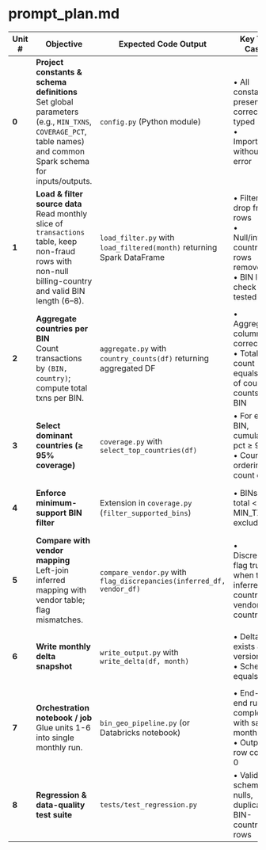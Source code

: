 # prompt_plan.md

| Unit # | Objective                                                                                                                                                       | Expected Code Output                                                   | Key Test Cases                                                                                     | Prompt Instructions for Codegen LLM                                                                                                                      |
| ------ | --------------------------------------------------------------------------------------------------------------------------------------------------------------- | ---------------------------------------------------------------------- | -------------------------------------------------------------------------------------------------- | -------------------------------------------------------------------------------------------------------------------------------------------------------- |
| **0**  | **Project constants & schema definitions**<br>Set global parameters (e.g., `MIN_TXNS`, `COVERAGE_PCT`, table names) and common Spark schema for inputs/outputs. | `config.py` (Python module)                                            | • All constants present and correctly typed<br>• Importable without error                          | “Create `config.py` defining constants below and a Spark StructType `TXN_SCHEMA` that matches the spec…” *(list constants)*                              |
| **1**  | **Load & filter source data**<br>Read monthly slice of `transactions` table, keep non-fraud rows with non-null billing-country and valid BIN length (6–8).      | `load_filter.py` with `load_filtered(month)` returning Spark DataFrame | • Filters drop fraud rows<br>• Null/invalid country rows removed<br>• BIN length check unit-tested | “Using Spark (PySpark), implement `load_filtered(month)` per config rules; include simple logging and unit tests with pytest + `spark_session` fixture.” |
| **2**  | **Aggregate countries per BIN**<br>Count transactions by `(BIN, country)`; compute total txns per BIN.                                                          | `aggregate.py` with `country_counts(df)` returning aggregated DF       | • Aggregation columns correct<br>• Total count equals sum of country counts per BIN                | “Write `country_counts(df)` that returns columns: BIN, country, txn\_count, bin\_total.”                                                                 |
| **3**  | **Select dominant countries (≥ 95% coverage)**                                                                                                                  | `coverage.py` with `select_top_countries(df)`                          | • For each BIN, cumulative pct ≥ 95%<br>• Country ordering by count desc                           | “Implement function to add cumulative\_pct column, filter rows until coverage\_pct in config reached.”                                                   |
| **4**  | **Enforce minimum-support BIN filter**                                                                                                                          | Extension in `coverage.py` (`filter_supported_bins`)                   | • BINs with total < MIN\_TXNS excluded                                                             | “Add helper that removes rows whose `bin_total` < MIN\_TXNS; write unit test.”                                                                           |
| **5**  | **Compare with vendor mapping**<br>Left-join inferred mapping with vendor table; flag mismatches.                                                               | `compare_vendor.py` with `flag_discrepancies(inferred_df, vendor_df)`  | • Discrepancy flag true when top inferred country ≠ vendor country                                 | “Implement join & boolean `is_discrepant`; include test using small sample DFs.”                                                                         |
| **6**  | **Write monthly delta snapshot**                                                                                                                                | `write_output.py` with `write_delta(df, month)`                        | • Delta table exists & versioned<br>• Schema equals spec                                           | “Write Spark code to merge/overwrite into delta path from config, adding `snapshot_month` partition.”                                                    |
| **7**  | **Orchestration notebook / job**<br>Glue units 1-6 into single monthly run.                                                                                     | `bin_geo_pipeline.py` (or Databricks notebook)                         | • End-to-end run completes with sample month<br>• Output row count > 0                             | “Create driver script that imports previous modules, accepts `--month` arg (YYYY-MM), runs steps, catches & logs errors.”                                |
| **8**  | **Regression & data-quality test suite**                                                                                                                        | `tests/test_regression.py`                                             | • Validate schema, nulls, duplicate BIN-country rows                                               | “Write pytest module to read latest delta snapshot and assert quality rules in spec.md.”                                                                 |
